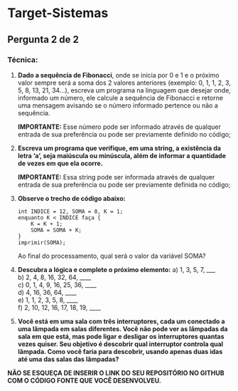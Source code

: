# Target-Sistemas

## Pergunta 2 de 2

### Técnica:

1. **Dado a sequência de Fibonacci**, onde se inicia por 0 e 1 e o próximo valor sempre será a soma dos 2 valores anteriores (exemplo: 0, 1, 1, 2, 3, 5, 8, 13, 21, 34...), escreva um programa na linguagem que desejar onde, informado um número, ele calcule a sequência de Fibonacci e retorne uma mensagem avisando se o número informado pertence ou não a sequência.

   **IMPORTANTE:** Esse número pode ser informado através de qualquer entrada de sua preferência ou pode ser previamente definido no código;

2. **Escreva um programa que verifique, em uma string, a existência da letra ‘a’, seja maiúscula ou minúscula, além de informar a quantidade de vezes em que ela ocorre.**

   **IMPORTANTE:** Essa string pode ser informada através de qualquer entrada de sua preferência ou pode ser previamente definida no código;

3. **Observe o trecho de código abaixo:** 
   ```
   int INDICE = 12, SOMA = 0, K = 1; 
   enquanto K < INDICE faça { 
       K = K + 1; 
       SOMA = SOMA + K; 
   } 
   imprimir(SOMA);
   ```
   Ao final do processamento, qual será o valor da variável SOMA?

4. **Descubra a lógica e complete o próximo elemento:**
   a) 1, 3, 5, 7, ___  
   b) 2, 4, 8, 16, 32, 64, ____  
   c) 0, 1, 4, 9, 16, 25, 36, ____  
   d) 4, 16, 36, 64, ____  
   e) 1, 1, 2, 3, 5, 8, ____  
   f) 2, 10, 12, 16, 17, 18, 19, ____  

5. **Você está em uma sala com três interruptores, cada um conectado a uma lâmpada em salas diferentes. Você não pode ver as lâmpadas da sala em que está, mas pode ligar e desligar os interruptores quantas vezes quiser. Seu objetivo é descobrir qual interruptor controla qual lâmpada. Como você faria para descobrir, usando apenas duas idas até uma das salas das lâmpadas?**

**NÃO SE ESQUEÇA DE INSERIR O LINK DO SEU REPOSITÓRIO NO GITHUB COM O CÓDIGO FONTE QUE VOCÊ DESENVOLVEU.**
